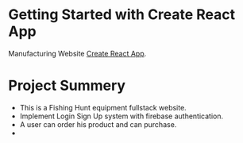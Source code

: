 # Getting Started with Create React App

Manufacturing Website [Create React App](https://github.com/facebook/create-react-app).

# Project Summery
- This is a Fishing Hunt equipment fullstack website.
- Implement Login Sign Up system with firebase authentication.
- A user can order his product and can purchase.
- 


